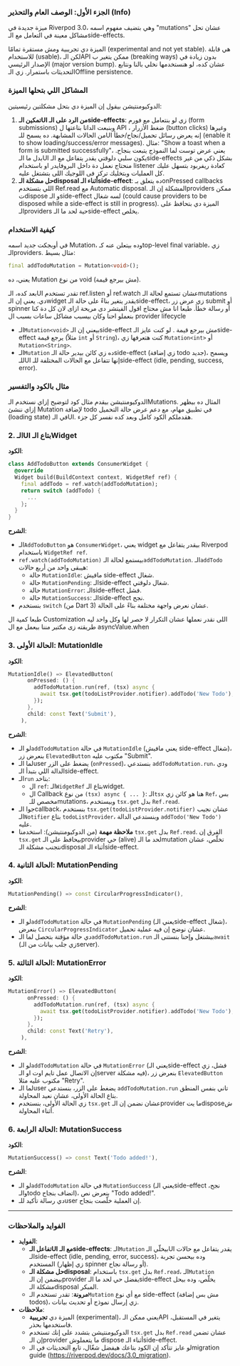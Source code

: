 ### الجزء الأول: الوصف العام والتحذير (Info)

ميزة جديدة في Riverpod 3.0، وهي بتضيف مفهوم اسمه "mutations" عشان تحل مشاكل معينة في التعامل مع الـside-effects.

 الميزة دي تجريبية ومش مستقرة تمامًا (experimental and not yet stable). هي قابلة للاستخدام (usable)، لكن الـAPI ممكن يتغير ب (breaking ways) بدون زيادة في الإصدار الرئيسي (major version bump). عشان كده، لو هنستخدمها نخلي بالنا ونتابع التحديثات باستمرار. زي الـOffline persistence.

### المشاكل اللي بتحلها الميزة

الدوكيومنتيشن بيقول إن الميزة دي بتحل مشكلتين رئيسيتين:

1. **تمكين الـUI من الرد على الـside-effects**: زي لو بنتعامل مع فورم  (form submissions) وبنبعت الداتا بتاعتها ل API ، ضغط الأزرار (button clicks) وغيرها من الحالات المشابهة. ده يسمح للـUI إنه يعرض رسائل تحميل/نجاح/خطأ (enable it to show loading/success/error messages). مثال: "Show a toast when a form is submitted successfully"، يعني عرض توست لما النموذج يتبعت بنجاح. بدل ما الـUI يكون سلبي دلوقتي يقدر يتفاعل مع الـside-effects بشكل ذكي من غير منحتاج نعمل دة داخل البروفايدر او باستخدام listener كعادة ريفربود بتسهل عليك كل العمليات وبتخليك تركز فى اللوجيك اللى بتشتغل عليه.
2. **حل مشكلة الـdisposal أثناء الـside-effect**: ده يتعلق بـonPressed callbacks اللي بتستخدم Ref.read مع Automatic disposal. المشكلة إن الـproviders ممكن تdispose و الـside-effect لسه شغال (could cause providers to be disposed while a side-effect is still in progress). الميزة دي بتحافظ على الـproviders حية لحد ما الـside-effect يخلص.

### كيفية الاستخدام

في أوبجكت جديد اسمه Mutation، وده بيتعلن عنه كـtop-level final variable، زي الـproviders. مثال بسيط:

```dart
final addTodoMutation = Mutation<void>();

```

يعني، ده Mutation من نوع void (مش بيرجع قيمة).

بعد كده، الـUI تقدر تستخدم ref.listen أو ref.watch عشان تستمع لحالة الـmutations دي.  يعني إن الـwidget يقدر يتغير بناءً على حالة الـside-effect، زي عرض زر submit أو spinner أو رسالة خطأ.
طبعا انا مش محتاج اقول الفيتشر دى مريحة ازاى لان كل دة كنا بنعملو احنا وكان بيسبب مشاكل ساعات بسبب ال provider lifecycle

- الـ`Mutation<void>` بيعني إن الـside-effect مش بيرجع قيمة . لو كنت عايز الـside-effect يرجع قيمة (مثلاً `int` أو `String`)، كنت هتعرفها زي `Mutation<int>` أو `Mutation<String>`.
- الـ`Mutation` ده زي كائن بيدير حالة الـside-effect (زي إضافة todo جديد)، ويسمح للـUI إنها تتفاعل مع الحالات المختلفة للـside-effect (idle, pending, success, error).

### مثال بالكود والتفسير

الدوكيومنتيشن بيقدم مثال كود لتوضيح إزاي نستخدم الـMutations. المثال ده بيظهر إزاي ننشئ Mutation لإضافة todo في تطبيق مهام، مع دعم عرض حالة التحميل (loading state) في الـUI. هقدملكم الكود كامل  وبعد كده نفسر كل جزء.

### 2. الـUI بتاع الـWidget

**الكود**:

```dart
class AddTodoButton extends ConsumerWidget {
  @override
  Widget build(BuildContext context, WidgetRef ref) {
    final addTodo = ref.watch(addTodoMutation);
    return switch (addTodo) {
      ...
    };
  }
}

```

**الشرح**:

- الـ`AddTodoButton` هو `ConsumerWidget`، يعني widget بيقدر يتفاعل مع Riverpod باستخدام `WidgetRef ref`.
- `ref.watch(addTodoMutation)` بيستمع لحالة الـ`addTodoMutation`. الـ`addTodo` هيبقى واحد من أربع حالات:
    - حالة `MutationIdle`: مافيش side-effect شغال.
    - حالة `MutationPending`: الـside-effect شغال دلوقتي.
    - حالة `MutationError`: الـside-effect فشل.
    - حالة `MutationSuccess`: الـside-effect نجح.
- بنستخدم `switch` (من Dart 3) عشان نعرض واجهة مختلفة بناءً على الحالة.

طبعا كمية ال Customization اللى نقدر نعملها عشان التكرار لا حصر لها وكل واحد ليه طريقته زى مكتير مننا بيعمل مع ال asyncValue.when 

### 3. الحالة الأولى: MutationIdle

**الكود**:

```dart
MutationIdle() => ElevatedButton(
      onPressed: () {
        addTodoMutation.run(ref, (tsx) async {
          await tsx.get(todoListProvider.notifier).addTodo('New Todo');
        });
      },
      child: const Text('Submit'),
    ),

```

**الشرح**:

- لو الـ`addTodoMutation` في حالة `MutationIdle` (يعني مافيش side-effect شغال)، بنعرض زر `ElevatedButton` مكتوب عليه "Submit".
- لما الـuser يضغط على الزر (`onPressed`)، بنستدعي `addTodoMutation.run`، ودي الدالة اللي بتبدأ الـside-effect.
- الـ`run` بتاخد:
    - ال `ref`: الـ`WidgetRef` بتاع الـwidget.
    - ال Callback من نوع `(tsx) async { ... }`: الـ`tsx` هنا هو كائن زي `Ref`، بس مخصص للـmutations، وبيستخدم `tsx.get` بدل `Ref.read`.
- جوا الـcallback، بنستخدم `tsx.get(todoListProvider.notifier)` عشان نجيب الـ`Notifier` بتاع `todoListProvider`، وبنستدعي الدالة `addTodo('New Todo')` عليه.
- **ملاحظة مهمة** (من الدوكيومنتيشن): استخدمنا `tsx.get` بدل `Ref.read`. الفرق إن `tsx.get` بيحافظ على الـprovider حي (alive) لحد ما الـmutation تخلّص، عشان نتجنب مشكلة الـdisposal أثناء الـside-effect.

### 4. الحالة التانية: MutationPending

**الكود**:

```dart
MutationPending() => const CircularProgressIndicator(),

```

**الشرح**:

- لو الـ`addTodoMutation` في حالة `MutationPending` (يعني الـside-effect شغال)، بنعرض `CircularProgressIndicator` عشان نوضح إن فيه عملية تحميل.
- دي حالة مؤقتة بتحصل لما الـ`addTodoMutation.run` بيشتغل وإحنا بنستنى الـ`await` (زي جلب بيانات من الـserver).

### 5. الحالة التالتة: MutationError

**الكود**:

```dart
MutationError() => ElevatedButton(
      onPressed: () {
        addTodoMutation.run(ref, (tsx) async {
          await tsx.get(todoListProvider.notifier).addTodo('New Todo');
        });
      },
      child: const Text('Retry'),
    ),

```

**الشرح**:

- لو الـ`addTodoMutation` في حالة `MutationError` (يعني الـside-effect فشل، زي إن الاتصال عمل تايم اوت او الـserver فيه مشكلة)، بنعرض زر `ElevatedButton` مكتوب عليه مثلا "Retry".
- لما الـuser يضغط على الزر، بنستدعي `addTodoMutation.run` تاني بنفس المنطق بتاع الحالة الأولى، عشان نعيد المحاولة.
- زي الحالة الأولى، بنستخدم `tsx.get` عشان نضمن إن الـprovider ما يتdisposeش أثناء المحاولة.

### 6. الحالة الرابعة: MutationSuccess

**الكود**:

```dart
MutationSuccess() => const Text('Todo added!'),

```

**الشرح**:

- لو الـ`addTodoMutation` في حالة `MutationSuccess` (يعني الـside-effect نجح، والـtodo اتضاف بنجاح)، بنعرض نص "Todo added!".
- دي رسالة تأكيد للـuser إن العملية خلّصت بنجاح.

---

### الفوايد والملاحظات

- **الفوايد**:
    - **تفاعل الـUI مع الـside-effects**: الـ`Mutation` بيخلّي الـUI يقدر يتفاعل مع حالات الـside-effect (idle, pending, error, success)، وده بيحسن تجربة المستخدم (زي إظهار spinner أو رسالة نجاح).
    - **حل مشكلة الـdisposal**: باستخدام `tsx.get` بدل `Ref.read`، الـ`Mutation` بيضمن إن الـprovider يفضل حي لحد ما الـside-effect يخلّص، وده بيحل مشكلة الـdisposal المبكر.
    - **مرونة**: تقدر تستخدم الـ`Mutation` مع أي نوع side-effect (مش بس إضافة todos)، زي إرسال نموذج أو تحديث بيانات.
- **ملاحظات**:
    - الميزة دي **تجريبية** (experimental)، يعني ممكن الـAPI يتغير في المستقبل، فاستخدمها بحذر.
    - الدوكيومنتيشن بتشدد على إنك تستخدم `tsx.get` بدل `Ref.read` عشان تضمن إن الـprovider ما يتعملوش dispose أثناء الـside-effect.
    - لو عايز تتأكد إن الكود بتاعك هيفضل شغّال، تابع التحديثات في الـmigration guide (https://riverpod.dev/docs/3.0_migration).
